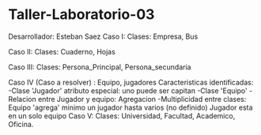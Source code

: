 # Taller-Laboratorio-03
Desarrollador: Esteban Saez
Caso I: Clases: Empresa, Bus

Caso II: Clases: Cuaderno, Hojas

Caso III: Clases: Persona_Principal, Persona_secundaria

Caso IV (Caso a resolver) : Equipo, jugadores 
Caracteristicas identificadas:
  -Clase 'Jugador'
    atributo especial: uno puede ser capitan
  -Clase 'Equipo'
  -Relacion entre Jugador y equipo: Agregacion
  -Multiplicidad entre clases: Equipo 'agrega' minimo un jugador hasta varios (no definido)
                               Jugador esta en un solo equipo
Caso V: Clases: Universidad, Facultad, Academico, Oficina.

